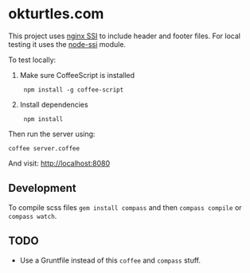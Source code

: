 # okturtles.com

This project uses [nginx SSI](http://nginx.org/en/docs/http/ngx_http_ssi_module.html)
to include header and footer files. For local testing it uses the
[node-ssi](https://github.com/yanni4night/node-ssi) module.

To test locally:

1. Make sure CoffeeScript is installed

        npm install -g coffee-script

2. Install dependencies

        npm install

Then run the server using:

    coffee server.coffee

And visit: [http://localhost:8080](http://localhost:8080)

## Development

To compile scss files `gem install compass` and then `compass compile` or `compass watch`.

## TODO

- Use a Gruntfile instead of this `coffee` and `compass` stuff.

